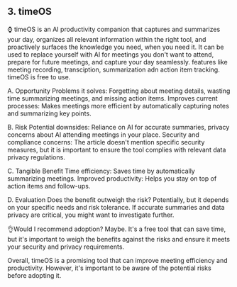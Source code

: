 ## 3. **timeOS**


⌚ timeOS is an AI productivity companion that captures and summarizes your day,
 organizes all relevant information within the right tool, 
 and proactively surfaces the knowledge you need, when you need it. 
 It can be used to replace yourself with AI for meetings you don't want to attend, 
 prepare for future meetings, 
 and capture your day seamlessly. 
 features like meeting recording, transciption, summarization adn action item tracking.
 timeOS is free to use.

A. Opportunity
Problems it solves: Forgetting about meeting details, wasting time summarizing meetings, and missing action items.
Improves current processes: Makes meetings more efficient by automatically capturing notes and summarizing key points.


B. Risk
Potential downsides: Reliance on AI for accurate summaries, privacy concerns about AI attending meetings in your place.
Security and compliance concerns: The article doesn't mention specific security measures, but it is important to ensure the tool complies with relevant data privacy regulations.


C. Tangible Benefit
Time efficiency: Saves time by automatically summarizing meetings.
Improved productivity: Helps you stay on top of action items and follow-ups.


D. Evaluation
Does the benefit outweigh the risk? Potentially, but it depends on your specific needs and risk tolerance. If accurate summaries and data privacy are critical, you might want to investigate further.


👌Would I recommend adoption? Maybe. It's a free tool that can save time, but it's important to weigh the benefits against the risks and ensure it meets your security and privacy requirements.


Overall, timeOS is a promising tool that can improve meeting efficiency and productivity. However, it's important to be aware of the potential risks before adopting it.